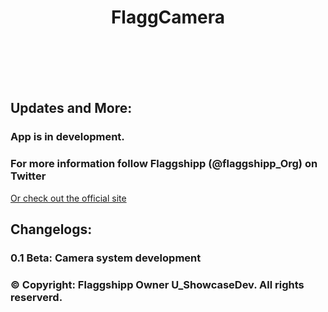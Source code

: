 <h1 align="center"> FlaggCamera </h1></b>
</p>

<br></br>
<br></br>

## Updates and More:
### App is in development.
### For more information follow Flaggshipp (@flaggshipp_Org) on Twitter
<a href="http://store.flaggshipp.org"> Or check out the official site </a>

## Changelogs:
### 0.1 Beta: Camera system development

### © Copyright: Flaggshipp Owner U_ShowcaseDev. All rights reserverd.
